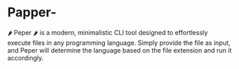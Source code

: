# Papper-
🌶️ Peper 🌶️  is a modern, minimalistic CLI tool designed to effortlessly execute files in any programming language. Simply provide the file as input, and Peper will determine the language based on the file extension and run it accordingly.
